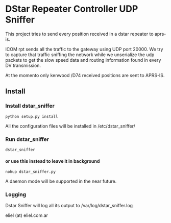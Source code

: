 # DStar Repeater Controller UDP Sniffer

This project tries to send every position received in a dstar repeater to aprs-is.

ICOM rpt sends all the traffic to the gateway using UDP port 20000.
We try to capture that traffic sniffing the network while we unserialize the udp packets to get
the slow speed data and routing information found in every DV transmission.

At the momento only kenwood /D74 received positions are sent to APRS-IS.

## Install
### Install dstar_sniffer
```shell
python setup.py install
```
All the configuration files will be installed in /etc/dstar_sniffer/

### Run dstar_sniffer
```shell
dstar_sniffer
```
#### or use this instead to leave it in background
```shell
nohup dstar_sniffer.py
```
A daemon mode will be supported in the near future.

### Logging
Dstar Sniffer will log all its output to /var/log/dstar_sniffer.log

eliel (at) eliel.com.ar
